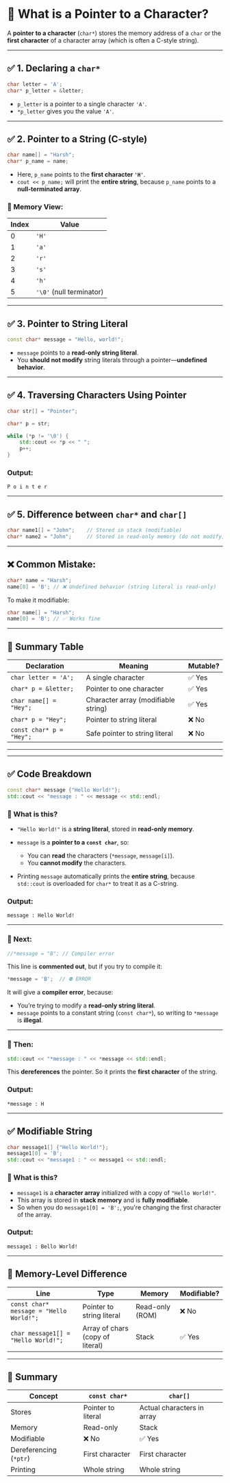 # 📌 What is a **Pointer to a Character**?

A **pointer to a character** (`char*`) stores the memory address of a `char` or the **first character** of a character array (which is often a C-style string).

---

## ✅ 1. Declaring a `char*`

```cpp
char letter = 'A';
char* p_letter = &letter;
```

* `p_letter` is a pointer to a single character `'A'`.
* `*p_letter` gives you the value `'A'`.

---

## ✅ 2. Pointer to a String (C-style)

```cpp
char name[] = "Harsh";
char* p_name = name;
```

* Here, `p_name` points to the **first character `'H'`**.
* `cout << p_name;` will print the **entire string**, because `p_name` points to a **null-terminated array**.

### 🧠 Memory View:

| Index | Value                    |
| ----- | ------------------------ |
| 0     | `'H'`                    |
| 1     | `'a'`                    |
| 2     | `'r'`                    |
| 3     | `'s'`                    |
| 4     | `'h'`                    |
| 5     | `'\0'` (null terminator) |

---

## ✅ 3. Pointer to String Literal

```cpp
const char* message = "Hello, world!";
```

* `message` points to a **read-only string literal**.
* You **should not modify** string literals through a pointer—**undefined behavior**.

---

## ✅ 4. Traversing Characters Using Pointer

```cpp
char str[] = "Pointer";

char* p = str;

while (*p != '\0') {
    std::cout << *p << " ";
    p++;
}
```

### Output:

```
P o i n t e r
```

---

## ✅ 5. Difference between `char*` and `char[]`

```cpp
char name1[] = "John";    // Stored in stack (modifiable)
char* name2 = "John";     // Stored in read-only memory (do not modify)
```

---

## ❌ Common Mistake:

```cpp
char* name = "Harsh";
name[0] = 'B'; // ❌ Undefined behavior (string literal is read-only)
```

To make it modifiable:

```cpp
char name[] = "Harsh";
name[0] = 'B'; // ✅ Works fine
```

---

## 🧠 Summary Table

| Declaration              | Meaning                             | Mutable? |
| ------------------------ | ----------------------------------- | -------- |
| `char letter = 'A';`     | A single character                  | ✅ Yes    |
| `char* p = &letter;`     | Pointer to one character            | ✅ Yes    |
| `char name[] = "Hey";`   | Character array (modifiable string) | ✅ Yes    |
| `char* p = "Hey";`       | Pointer to string literal           | ❌ No     |
| `const char* p = "Hey";` | Safe pointer to string literal      | ❌ No     |


---
---


## ✅ Code Breakdown

```cpp
const char* message {"Hello World!"};
std::cout << "message : " << message << std::endl;
```

### 🧠 What is this?

* `"Hello World!"` is a **string literal**, stored in **read-only memory**.
* `message` is a **pointer to a `const char`**, so:

  * You can **read** the characters (`*message`, `message[i]`).
  * You **cannot modify** the characters.
* Printing `message` automatically prints the **entire string**, because `std::cout` is overloaded for `char*` to treat it as a C-string.

### Output:

```
message : Hello World!
```

---

### 🔽 Next:

```cpp
//*message = "B"; // Compiler error
```

This line is **commented out**, but if you try to compile it:

```cpp
*message = 'B';  // ⛔ ERROR
```

It will give a **compiler error**, because:

* You’re trying to modify a **read-only string literal**.
* `message` points to a constant string (`const char*`), so writing to `*message` is **illegal**.

---

### 🔽 Then:

```cpp
std::cout << "*message : " << *message << std::endl;
```

This **dereferences** the pointer.
So it prints the **first character** of the string.

### Output:

```
*message : H
```

---

## ✅ Modifiable String

```cpp
char message1[] {"Hello World!"};
message1[0] = 'B';
std::cout << "message1 : " << message1 << std::endl;
```

### 🧠 What is this?

* `message1` is a **character array** initialized with a copy of `"Hello World!"`.
* This array is stored in **stack memory** and is **fully modifiable**.
* So when you do `message1[0] = 'B';`, you're changing the first character of the array.

### Output:

```
message1 : Bello World!
```

---

## 🔬 Memory-Level Difference

| Line                                    | Type                             | Memory          | Modifiable? |
| --------------------------------------- | -------------------------------- | --------------- | ----------- |
| `const char* message = "Hello World!";` | Pointer to string literal        | Read-only (ROM) | ❌ No        |
| `char message1[] = "Hello World!";`     | Array of chars (copy of literal) | Stack           | ✅ Yes       |

---

## 📌 Summary

| Concept                | `const char*`      | `char[]`                   |
| ---------------------- | ------------------ | -------------------------- |
| Stores                 | Pointer to literal | Actual characters in array |
| Memory                 | Read-only          | Stack                      |
| Modifiable             | ❌ No               | ✅ Yes                      |
| Dereferencing (`*ptr`) | First character    | First character            |
| Printing               | Whole string       | Whole string               |
